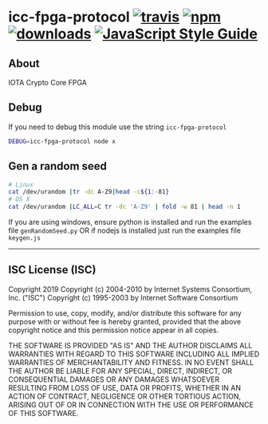 # icc-fpga-protocol [![travis][travis-image]][travis-url] [![npm][npm-image]][npm-url] [![downloads][downloads-image]][downloads-url] [![JavaScript Style Guide](https://img.shields.io/badge/code_style-standard-brightgreen.svg)](https://standardjs.com)

[travis-image]: https://travis-ci.org/iftt/icc-fpga-protocol.svg?branch=master
[travis-url]: https://travis-ci.org/iftt/icc-fpga-protocol
[npm-image]: https://img.shields.io/npm/v/@iftt/icc-fpga-protocol.svg
[npm-url]: https://npmjs.org/package/@iftt/icc-fpga-protocol
[downloads-image]: https://img.shields.io/npm/dm/@iftt/icc-fpga-protocol.svg
[downloads-url]: https://www.npmjs.com/package/@iftt/icc-fpga-protocol

## About
IOTA Crypto Core FPGA

## Debug
If you need to debug this module use the string `icc-fpga-protocol`
```sh
DEBUG=icc-fpga-protocol node x
```


## Gen a random seed
```sh
# Linux
cat /dev/urandom |tr -dc A-Z9|head -c${1:-81}
# OS X
cat /dev/urandom |LC_ALL=C tr -dc 'A-Z9' | fold -w 81 | head -n 1
```

If you are using windows, ensure python is installed and run the examples file `genRandomSeed.py` OR if nodejs is installed just run the examples file `keygen.js`

---

## ISC License (ISC)

Copyright 2019 <IFTT>
Copyright (c) 2004-2010 by Internet Systems Consortium, Inc. ("ISC")
Copyright (c) 1995-2003 by Internet Software Consortium

Permission to use, copy, modify, and/or distribute this software for any purpose with or without fee is hereby granted, provided that the above copyright notice and this permission notice appear in all copies.

THE SOFTWARE IS PROVIDED "AS IS" AND THE AUTHOR DISCLAIMS ALL WARRANTIES WITH REGARD TO THIS SOFTWARE INCLUDING ALL IMPLIED WARRANTIES OF MERCHANTABILITY AND FITNESS. IN NO EVENT SHALL THE AUTHOR BE LIABLE FOR ANY SPECIAL, DIRECT, INDIRECT, OR CONSEQUENTIAL DAMAGES OR ANY DAMAGES WHATSOEVER RESULTING FROM LOSS OF USE, DATA OR PROFITS, WHETHER IN AN ACTION OF CONTRACT, NEGLIGENCE OR OTHER TORTIOUS ACTION, ARISING OUT OF OR IN CONNECTION WITH THE USE OR PERFORMANCE OF THIS SOFTWARE.
